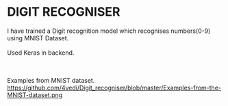 # DIGIT RECOGNISER


I have trained a Digit recognition model which recognises numbers(0-9) using MNIST Dataset. <br><br>
Used Keras in backend.<br> <br> <br>

Examples from MNIST dataset.<br>
 <imgsrc>https://github.com/4vedi/Digit_recogniser/blob/master/Examples-from-the-MNIST-dataset.png</img>



